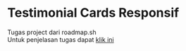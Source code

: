 # Testimonial Cards Responsif
Tugas project dari roadmap.sh
<br/>Untuk penjelasan tugas dapat <a href="https://roadmap.sh/projects/testimonial-cards">klik ini</a>
